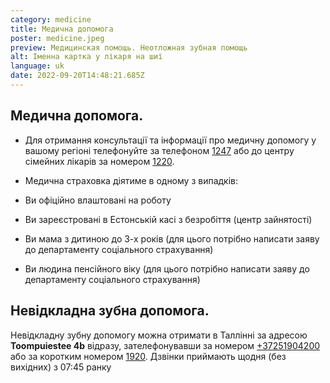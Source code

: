 ```yaml
---
category: medicine
title: Медична допомога
poster: medicine.jpeg
preview: Медицинская помощь. Неотложная зубная помощь
alt: Іменна картка у лікаря на шиї
language: uk
date: 2022-09-20T14:48:21.685Z
---
```


## Медична допомога.

- Для отримання консультації та інформації про медичну допомогу у вашому регіоні
  телефонуйте за телефоном [1247](1247) або до центру сімейних лікарів за
  номером [1220](1220).

- Медична страховка діятиме в одному з випадків:

- Ви офіційно влаштовані на роботу

- Ви зареєстровані в Естонській касі з безробіття (центр зайнятості)

- Ви мама з дитиною до 3-х років (для цього потрібно написати заяву до
  департаменту соціального страхування)

- Ви людина пенсійного віку (для цього потрібно написати заяву до департаменту
  соціального страхування)

## Невідкладна зубна допомога.

Невідкладну зубну допомогу можна отримати в Таллінні за адресою **Toompuiestee
4b** відразу, зателефонувавши за номером [+37251904200](+37251904200) або за
коротким номером [1920](1920). Дзвінки приймають щодня (без вихідних) з 07:45
ранку
